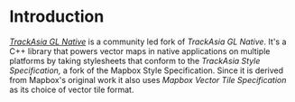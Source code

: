 # Introduction

*[TrackAsia GL Native](https://github.com/track-asia/trackasia-gl-native)* is a community led fork of *TrackAsia GL Native*. It's a C++ library that powers 
vector maps in native applications on multiple platforms by taking stylesheets that conform to the *TrackAsia Style Specification,* a fork of the 
Mapbox Style Specification. Since it is derived from Mapbox's original work it also uses *Mapbox Vector Tile Specification* as its choice of vector tile format.
